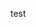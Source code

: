 <p style="background-image: url('https://latinumfinance.github.io/assets/images/WalletBG.png');">

test
